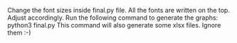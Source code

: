 Change the font sizes inside final.py file. All the fonts are written on the top. Adjust accordingly.
Run the following command to generate the graphs:
python3 final.py
This command will also generate some xlsx files. Ignore them :-)
